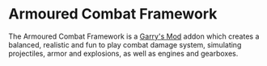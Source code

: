 # Armoured Combat Framework

The Armoured Combat Framework is a [Garry's Mod][] addon which creates a balanced, realistic and fun to play combat damage system, simulating projectiles, armor and explosions, as well as engines and gearboxes.

[Garry's Mod]: <http://garrysmod.com/>

